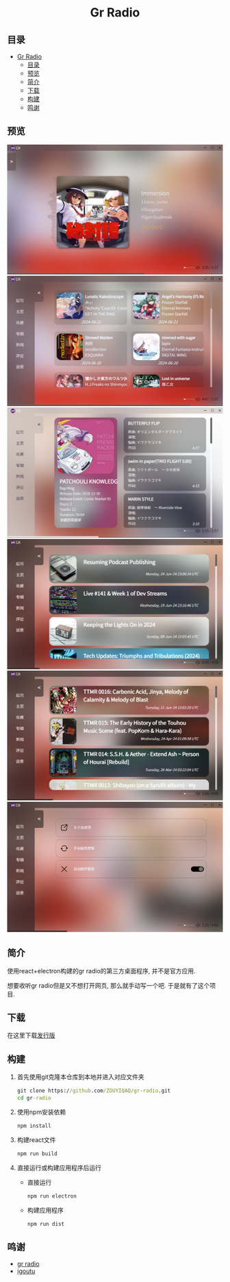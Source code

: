 <div align="center">

# Gr Radio

</div>

## 目录

- [Gr Radio](#gr-radio)
  - [目录](#目录)
  - [预览](#预览)
  - [简介](#简介)
  - [下载](#下载)
  - [构建](#构建)
  - [鸣谢](#鸣谢)

## 预览

![alt text](introduce\主页.png)
![alt text](introduce\收藏.png)
![alt text](introduce\专辑.png)
![alt text](introduce\新闻.png)
![alt text](introduce\评论.png)
![alt text](introduce\设置.png)

## 简介

使用react+electron构建的gr radio的第三方桌面程序, 并不是官方应用.

想要收听gr radio但是又不想打开网页, 那么就手动写一个吧. 于是就有了这个项目.

## 下载

在这里下载[发行版](gggg)

## 构建

1. 首先使用git克隆本仓库到本地并进入对应文件夹

    ```cmd
    git clone https://github.com/ZOUYIQAQ/gr-radio.git
    cd gr-radio
    ```

2. 使用npm安装依赖

    ```cmd
    npm install
    ```

3. 构建react文件

    ```cmd
    npm run build
    ```

4. 直接运行或构建应用程序后运行
    - 直接运行

        ```cmd
        npm run electron
        ```

    - 构建应用程序

        ```cmd
        npm run dist
        ```

## 鸣谢

- [gr radio](https://gensokyoradio.net/)
- [igoutu](https://igoutu.cn/icons)